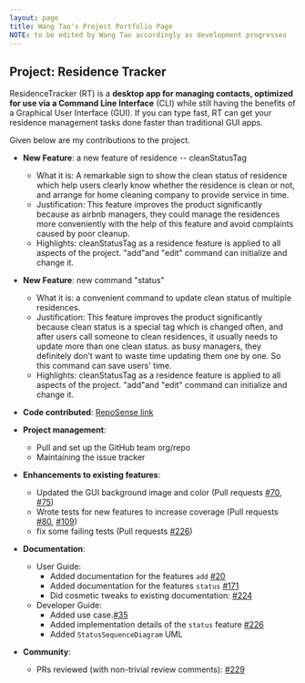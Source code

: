 ```yaml
---
layout: page
title: Wang Tao's Project Portfolio Page
NOTE: to be edited by Wang Tao accordingly as development progresses
---
```


## Project: Residence Tracker

ResidenceTracker (RT) is a **desktop app for managing contacts, optimized for use via a Command Line Interface** (CLI) while still having the benefits of a Graphical User Interface (GUI). If you can type fast, RT can get your residence management tasks done faster than traditional GUI apps.

Given below are my contributions to the project.

* **New Feature**: a new feature of residence -- cleanStatusTag
    * What it is: A remarkable sign to show the clean status of residence which help users clearly know whether the residence is clean or not, and arrange for home cleaning company to provide service in time. 
    * Justification: This feature improves the product significantly because as airbnb managers, they could manage the residences more conveniently with the help of this feature and avoid complaints caused by poor cleanup.
    * Highlights: cleanStatusTag as a residence feature is applied to all aspects of the project. "add"and "edit" command can initialize and change it. 

* **New Feature**: new command "status"
    * What it is: a convenient command to update clean status of multiple residences.
    * Justification: This feature improves the product significantly because clean status is a special tag which is changed often, and after users call someone to clean residences, it usually needs to update more than one clean status. as busy managers, they definitely don’t want to waste time updating them one by one. So this command can save users' time.
    * Highlights: cleanStatusTag as a residence feature is applied to all aspects of the project. "add"and "edit" command can initialize and change it.

* **Code contributed**: [RepoSense link](https://nus-cs2103-ay2021s2.github.io/tp-dashboard/?search=&sort=groupTitle&sortWithin=title&timeframe=commit&mergegroup=&groupSelect=groupByRepos&breakdown=true&checkedFileTypes=docs~functional-code~test-code~other&since=&tabOpen=true&tabType=authorship&tabAuthor=wangtao0717&tabRepo=AY2021S2-CS2103-T16-3%2Ftp%5Bmaster%5D&authorshipIsMergeGroup=false&authorshipFileTypes=docs~functional-code~test-code&authorshipIsBinaryFileTypeChecked=false)

* **Project management**:
    * Pull and set up the GitHub team org/repo
    * Maintaining the issue tracker

* **Enhancements to existing features**:
    * Updated the GUI background image and color (Pull requests [\#70](https://github.com/AY2021S2-CS2103-T16-3/tp/pull/70), [\#75](https://github.com/AY2021S2-CS2103-T16-3/tp/pull/75))
    * Wrote tests for new features to increase coverage  (Pull requests [\#80](https://github.com/AY2021S2-CS2103-T16-3/tp/pull/80), [\#109](https://github.com/AY2021S2-CS2103-T16-3/tp/pull/109))
    * fix some failing tests (Pull requests [\#226](https://github.com/AY2021S2-CS2103-T16-3/tp/pull/226))

* **Documentation**:
    * User Guide:
        * Added documentation for the features `add` [\#20](https://github.com/AY2021S2-CS2103-T16-3/tp/pull/20)
        * Added documentation for the features `status` [\#171](https://github.com/AY2021S2-CS2103-T16-3/tp/pull/171)
        * Did cosmetic tweaks to existing documentation: [\#224](https://github.com/AY2021S2-CS2103-T16-3/tp/pull/224)
    * Developer Guide:
        * Added use case.[\#35](https://github.com/AY2021S2-CS2103-T16-3/tp/pull/35)
        * Added implementation details of the `status` feature  [\#226](https://github.com/AY2021S2-CS2103-T16-3/tp/pull/226)
        * Added `StatusSequenceDiagram` UML
    
* **Community**:
    * PRs reviewed (with non-trivial review comments): [\#229](https://github.com/AY2021S2-CS2103-T16-3/tp/pull/229)

    

